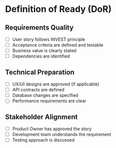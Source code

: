 # Definition of Ready (DoR)

## Requirements Quality
- [ ] User story follows INVEST principle
- [ ] Acceptance criteria are defined and testable
- [ ] Business value is clearly stated
- [ ] Dependencies are identified

## Technical Preparation
- [ ] UX/UI designs are approved (if applicable)
- [ ] API contracts are defined
- [ ] Database changes are specified
- [ ] Performance requirements are clear

## Stakeholder Alignment
- [ ] Product Owner has approved the story
- [ ] Development team understands the requirement
- [ ] Testing approach is discussed
